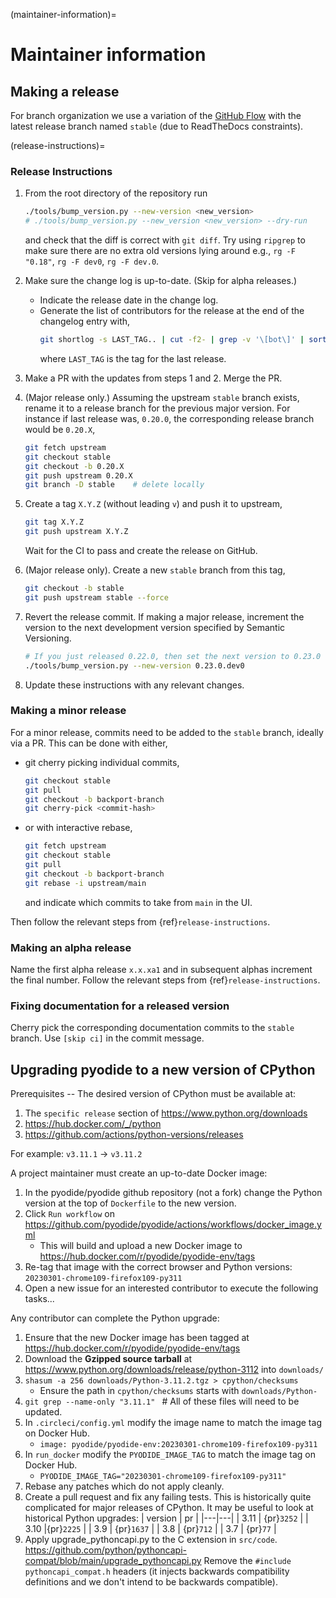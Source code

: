 (maintainer-information)=

# Maintainer information

## Making a release

For branch organization we use a variation of the [GitHub
Flow](https://guides.github.com/introduction/flow/) with
the latest release branch named `stable` (due to ReadTheDocs constraints).

(release-instructions)=

### Release Instructions

1. From the root directory of the repository run

   ```bash
   ./tools/bump_version.py --new-version <new_version>
   # ./tools/bump_version.py --new_version <new_version> --dry-run
   ```

   and check that the diff is correct with `git diff`. Try using `ripgrep` to
   make sure there are no extra old versions lying around e.g., `rg -F "0.18"`,
   `rg -F dev0`, `rg -F dev.0`.

2. Make sure the change log is up-to-date. (Skip for alpha releases.)

   - Indicate the release date in the change log.
   - Generate the list of contributors for the release at the end of the
     changelog entry with,
     ```bash
     git shortlog -s LAST_TAG.. | cut -f2- | grep -v '\[bot\]' | sort --ignore-case | tr '\n' ';' | sed 's/;/, /g;s/, $//' | fold -s
     ```
     where `LAST_TAG` is the tag for the last release.

3. Make a PR with the updates from steps 1 and 2. Merge the PR.

4. (Major release only.) Assuming the upstream `stable` branch exists,
   rename it to a release branch for the previous major version. For instance if
   last release was, `0.20.0`, the corresponding release branch would be
   `0.20.X`,

   ```bash
   git fetch upstream
   git checkout stable
   git checkout -b 0.20.X
   git push upstream 0.20.X
   git branch -D stable    # delete locally
   ```

5. Create a tag `X.Y.Z` (without leading `v`) and push
   it to upstream,

   ```bash
   git tag X.Y.Z
   git push upstream X.Y.Z
   ```

   Wait for the CI to pass and create the release on GitHub.

6. (Major release only). Create a new `stable` branch from this tag,

   ```bash
   git checkout -b stable
   git push upstream stable --force
   ```

7. Revert the release commit. If making a major release, increment the version
   to the next development version specified by Semantic Versioning.

   ```sh
   # If you just released 0.22.0, then set the next version to 0.23.0
   ./tools/bump_version.py --new-version 0.23.0.dev0
   ```

8. Update these instructions with any relevant changes.

### Making a minor release

For a minor release, commits need to be added to the `stable` branch, ideally via a PR.
This can be done with either,

- git cherry picking individual commits,
  ```bash
  git checkout stable
  git pull
  git checkout -b backport-branch
  git cherry-pick <commit-hash>
  ```
- or with interactive rebase,
  ```bash
  git fetch upstream
  git checkout stable
  git pull
  git checkout -b backport-branch
  git rebase -i upstream/main
  ```
  and indicate which commits to take from `main` in the UI.

Then follow the relevant steps from {ref}`release-instructions`.

### Making an alpha release

Name the first alpha release `x.x.xa1` and in subsequent alphas increment the
final number. Follow the relevant steps from {ref}`release-instructions`.

### Fixing documentation for a released version

Cherry pick the corresponding documentation commits to the `stable` branch. Use
`[skip ci]` in the commit message.

## Upgrading pyodide to a new version of CPython

Prerequisites -- The desired version of CPython must be available at:

1. The `specific release` section of https://www.python.org/downloads
2. https://hub.docker.com/_/python
3. https://github.com/actions/python-versions/releases

For example: `v3.11.1` -> `v3.11.2`

A project maintainer must create an up-to-date Docker image:

1. In the pyodide/pyodide github repository (not a fork) change the Python
   version at the top of `Dockerfile` to the new version.
2. Click `Run workflow` on https://github.com/pyodide/pyodide/actions/workflows/docker_image.yml
   - This will build and upload a new Docker image to https://hub.docker.com/r/pyodide/pyodide-env/tags
3. Re-tag that image with the correct browser and Python versions: `20230301-chrome109-firefox109-py311`
4. Open a new issue for an interested contributor to execute the following tasks...

Any contributor can complete the Python upgrade:

1. Ensure that the new Docker image has been tagged at https://hub.docker.com/r/pyodide/pyodide-env/tags
2. Download the **Gzipped source tarball** at https://www.python.org/downloads/release/python-3112 into `downloads/`
3. `shasum -a 256 downloads/Python-3.11.2.tgz > cpython/checksums`
   - Ensure the path in `cpython/checksums` starts with `downloads/Python-`
4. `git grep --name-only "3.11.1" ` # All of these files will need to be updated.
5. In `.circleci/config.yml` modify the image name to match the image tag on Docker Hub.
   - `image: pyodide/pyodide-env:20230301-chrome109-firefox109-py311`
6. In `run_docker` modify the `PYODIDE_IMAGE_TAG` to match the image tag on Docker Hub.
   - `PYODIDE_IMAGE_TAG="20230301-chrome109-firefox109-py311"`
7. Rebase any patches which do not apply cleanly.
8. Create a pull request and fix any failing tests. This is historically quite
   complicated for major releases of CPython. It may be useful to look at
   historical Python upgrades:
   | version | pr |
   |---|---|
   | 3.11 | {pr}`3252` |
   | 3.10 |{pr}`2225` |
   | 3.9 | {pr}`1637` |
   | 3.8 | {pr}`712` |
   | 3.7 | {pr}`77` |
9. Apply upgrade_pythoncapi.py to the C extension in `src/code`.
   https://github.com/python/pythoncapi-compat/blob/main/upgrade_pythoncapi.py
   Remove the `#include pythoncapi_compat.h` headers (it injects backwards
   compatibility definitions and we don't intend to be backwards compatible).
